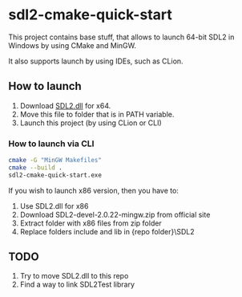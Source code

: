 # sdl2-cmake-quick-start

This project contains base stuff, that allows to launch 64-bit SDL2 in Windows by using CMake and MinGW.

It also supports launch by using IDEs, such as CLion.

## How to launch
1. Download [SDL2.dll](https://www.libsdl.org/download-2.0.php) for x64.
2. Move this file to folder that is in PATH variable.
3. Launch this project (by using CLion or CLI)

### How to launch via CLI
```bash
cmake -G "MinGW Makefiles"
cmake --build .
sdl2-cmake-quick-start.exe
```

If you wish to launch x86 version, then you have to:
1. Use SDL2.dll for x86
2. Download SDL2-devel-2.0.22-mingw.zip from official site
3. Extract folder with x86 files from zip folder
4. Replace folders include and lib in {repo folder}\SDL2


## TODO
1. Try to move SDL2.dll to this repo
2. Find a way to link SDL2Test library
